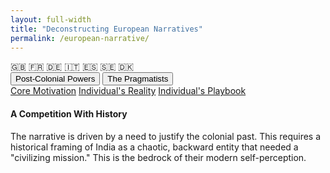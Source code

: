 ```yaml
---
layout: full-width
title: "Deconstructing European Narratives"
permalink: /european-narrative/
---
```


<div class="flag-container">
  <span title="United Kingdom" role="img" aria-label="United Kingdom Flag">🇬🇧</span>
  <span title="France" role="img" aria-label="France Flag">🇫🇷</span>
  <span title="Germany" role="img" aria-label="Germany Flag">🇩🇪</span>
  <span title="Italy" role="img" aria-label="Italy Flag">🇮🇹</span>
  <span title="Spain" role="img" aria-label="Spain Flag">🇪🇸</span>
  <span title="Sweden" role="img" aria-label="Sweden Flag">🇸🇪</span>
  <span title="Denmark" role="img" aria-label="Denmark Flag">🇩🇰</span>
</div>

<div class="tab-container">
  <div class="tab-buttons">
    <button class="tab-button active" onclick="openTab(event, 'post-colonial')">Post-Colonial Powers</button>
    <button class="tab-button" onclick="openTab(event, 'pragmatists')">The Pragmatists</button>
  </div>

  <div id="post-colonial" class="tab-content" style="display:block;">
    <div class="master-detail-container">
      <div class="master-pane">
        <a href="#pc-strategic" class="master-link active">Core Motivation</a>
        <a href="#pc-reality" class="master-link">Individual's Reality</a>
        <a href="#pc-playbook" class="master-link">Individual's Playbook</a>
      </div>
      <div class="detail-pane">
        <div id="pc-strategic" class="detail-content">
          <h4>A Competition With History</h4>
          <p>The narrative is driven by a need to justify the colonial past. This requires a historical framing of India as a chaotic, backward entity that needed a "civilizing mission." This is the bedrock of their modern self-perception.</p>
        </div>
        <div id="pc-reality" class="detail-content" style="display:none;">
          <h4>The Individual's Reality: The Condescending Gaze</h4>
          <p>The friction for an individual comes from a subtle but persistent sense of being looked down upon, of their civilization's history being treated as irrelevant. This is the direct result of Europe's historical amnesia about India's former global importance.</p>
        </div>
        <div id="pc-playbook" class="detail-content" style="display:none;">
          <h4>The Individual's Playbook</h4>
          <p>Understand that the condescension you may face is not personal; it is a reflection of their need to maintain a flattering version of their own history. Your very existence as a successful, modern Indian challenges that narrative. Your confidence is the counter-narrative.</p>
        </div>
      </div>
    </div>
  </div>

  <div id="pragmatists" class="tab-content" style="display:none;">
    <div class="accordion">
      <div class="accordion-item">
        <button class="accordion-header">Core Motivation</button>
        <div class="accordion-content">
          <h4>A Competition of Models</h4>
          <p>This narrative is less about a colonial past and more about a present-day sense of moral or procedural superiority. The motivation is to project their own national models (German economic order, Nordic social values) as the universal standard.</p>
        </div>
      </div>
      <div class="accordion-item">
        <button class="accordion-header">Individual's Reality</button>
        <div class="accordion-content">
          <h4>The Individual's Reality: The "Critical" Gaze</h4>
          <p>The friction for an individual comes from a constant, often one-sided, critique. German media will focus relentlessly on India's social problems. Nordic engagement will be almost exclusively focused on a narrow set of "values." Both approaches, while sometimes well-intentioned, create a skewed and negative picture.</p>
        </div>
      </div>
      <div class="accordion-item">
        <button class="accordion-header">Individual's Playbook</button>
        <div class="accordion-content">
          <h4>The Individual's Playbook</h4>
          <p>Be prepared for a "values-based" or "problems-based" critique. The response is not defensiveness, but a confident articulation of India's own complex path of development, a story they have likely never heard. Frame your counter-narrative in the language of a fellow democracy solving its own problems in its own way.</p>
        </div>
      </div>
    </div>
  </div>
</div>

<script>
  function openTab(evt, tabName) {
    var i, tabcontent, tabbuttons;
    tabcontent = document.getElementsByClassName("tab-content");
    for (i = 0; i < tabcontent.length; i++) {
      tabcontent[i].style.display = "none";
    }
    tabbuttons = document.getElementsByClassName("tab-button");
    for (i = 0; i < tabbuttons.length; i++) {
      tabbuttons[i].className = tabbuttons[i].className.replace(" active", "");
    }
    const targetTab = document.getElementById(tabName);
    targetTab.style.display = "block";
    evt.currentTarget.className += " active";
    
    initializeMasterDetail(targetTab);
  }

  function initializeMasterDetail(container) {
    const links = container.querySelectorAll('.master-link');
    const contents = container.querySelectorAll('.detail-content');

    // Set the first item as active by default
    if (links.length > 0) {
      links[0].classList.add('active');
      contents[0].style.display = 'block';
    }

    links.forEach(link => {
      link.addEventListener('click', function(e) {
        e.preventDefault();
        const targetId = this.getAttribute('href').substring(1);

        links.forEach(l => l.classList.remove('active'));
        this.classList.add('active');

        contents.forEach(content => {
          if (content.id === targetId) {
            content.style.display = 'block';
          } else {
            content.style.display = 'none';
          }
        });
      });
    });
  }

  initializeMasterDetail(document.querySelector('.tab-content[style*="display:block"]'));
</script>